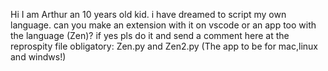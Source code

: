 Hi I am Arthur an 10 years old kid. i have dreamed to script my own language. can you make an extension with it on vscode or an app too with the language (Zen)? if yes pls do it and send a comment here at the reprospity
file obligatory: Zen.py and Zen2.py
(The app to be for mac,linux and windws!)
